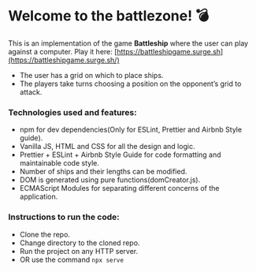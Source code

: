 ﻿# Welcome to the battlezone! 💣
This is an implementation of the game **Battleship** where the user can play against a computer. Play it here: [https://battleshipgame.surge.sh](https://battleshipgame.surge.sh/)

- The user has a grid on which to place ships. 
- The players take turns choosing a position on the opponent’s grid to attack.

### Technologies used and features:
- npm for dev dependencies(Only for ESLint, Prettier and Airbnb Style guide).
- Vanilla JS, HTML and CSS for all the design and logic.
- Prettier + ESLint + Airbnb Style Guide for code formatting and maintainable code style.
- Number of ships and their lengths can be modified.
- DOM is generated using pure functions(domCreator.js).
- ECMAScript Modules for separating different concerns of the application.

### Instructions to run the code:
- Clone the repo.
- Change directory to the cloned repo.
- Run the project on any HTTP server.
- OR use the command `npx serve`
